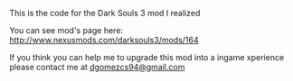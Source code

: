 This is the code for the Dark Souls 3 mod I realized

You can see mod's page here: http://www.nexusmods.com/darksouls3/mods/164

If you think you can help me to upgrade this mod into a ingame xperience please contact me at dgomezcs94@gmail.com
